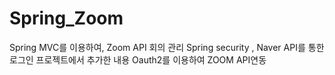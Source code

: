 # Spring_Zoom
Spring MVC를 이용하여, Zoom API 회의 관리 
Spring security , Naver API를 통한 로그인 프로젝트에서 추가한 내용
Oauth2를 이용하여 ZOOM API연동
